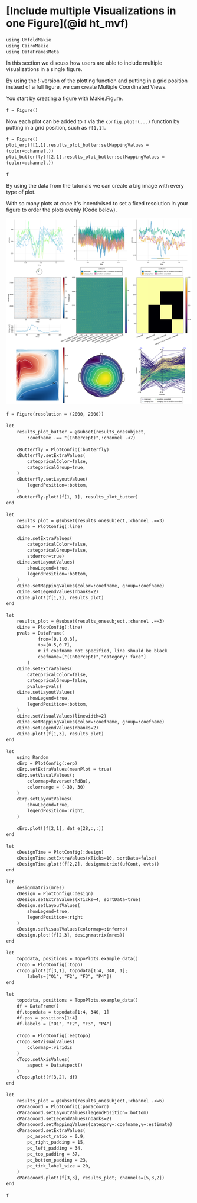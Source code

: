# [Include multiple Visualizations in one Figure](@id ht_mvf)

```@example main
using UnfoldMakie
using CairoMakie
using DataFramesMeta
```


In this section we discuss how users are able to include multiple visualizations in a single figure.

By using the !-version of the plotting function and putting in a grid position instead of a full figure, we can create Multiple Coordinated Views.

You start by creating a figure with Makie.Figure. 

`f = Figure()`

Now each plot can be added to `f` via the `config.plot!(...)` function by putting in a grid position, such as `f[1,1]`.

```@example main
f = Figure()
plot_erp(f[1,1],results_plot_butter;setMappingValues = (color=:channel,))
plot_butterfly(f[2,1],results_plot_butter;setMappingValues = (color=:channel,))

f
```


By using the data from the tutorials we can create a big image with every type of plot.

With so many plots at once it's incentivised to set a fixed resolution in your figure to order the plots evenly (Code below).


![Coordinated Multiple Views](../images/every_plot.png)

```
f = Figure(resolution = (2000, 2000))

let
    results_plot_butter = @subset(results_onesubject,
        :coefname .== "(Intercept)",:channel .<7)

    cButterfly = PlotConfig(:butterfly)
    cButterfly.setExtraValues(
        categoricalColor=false,
        categoricalGroup=true,
    )
    cButterfly.setLayoutValues(
        legendPosition=:bottom,
    )
    cButterfly.plot!(f[1, 1], results_plot_butter)
end

let    
    results_plot = @subset(results_onesubject,:channel .==3)
    cLine = PlotConfig(:line)

    cLine.setExtraValues(
        categoricalColor=false,
        categoricalGroup=false,
        stderror=true)
    cLine.setLayoutValues(
        showLegend=true,
        legendPosition=:bottom,
    )
    cLine.setMappingValues(color=:coefname, group=:coefname)
    cLine.setLegendValues(nbanks=2)
    cLine.plot!(f[1,2], results_plot)
end

let    
    results_plot = @subset(results_onesubject,:channel .==3)
    cLine = PlotConfig(:line)
    pvals = DataFrame(
            from=[0.1,0.3],
            to=[0.5,0.7],
            # if coefname not specified, line should be black
            coefname=["(Intercept)","category: face"]
        )
    cLine.setExtraValues(
        categoricalColor=false,
        categoricalGroup=false,
        pvalue=pvals)
    cLine.setLayoutValues(
        showLegend=true,
        legendPosition=:bottom,
    )
    cLine.setVisualValues(linewidth=2)
    cLine.setMappingValues(color=:coefname, group=:coefname)
    cLine.setLegendValues(nbanks=2)
    cLine.plot!(f[1,3], results_plot)
end

let
    using Random
    cErp = PlotConfig(:erp)
    cErp.setExtraValues(meanPlot = true)
    cErp.setVisualValues(;
        colormap=Reverse(:RdBu),
        colorrange = (-30, 30)
    )
    cErp.setLayoutValues(
        showLegend=true,
        legendPosition=:right,
    )

    cErp.plot!(f[2,1], dat_e[28,:,:])
end

let
    cDesignTime = PlotConfig(:design)
    cDesignTime.setExtraValues(xTicks=10, sortData=false)
    cDesignTime.plot!(f[2,2], designmatrix!(ufCont, evts))
end

let
    designmatrix(mres)
    cDesign = PlotConfig(:design)
    cDesign.setExtraValues(xTicks=4, sortData=true)
    cDesign.setLayoutValues(
        showLegend=true,
        legendPosition=:right
    )
    cDesign.setVisualValues(colormap=:inferno)
    cDesign.plot!(f[2,3], designmatrix(mres))
end

let
    topodata, positions = TopoPlots.example_data()
    cTopo = PlotConfig(:topo)
    cTopo.plot!(f[3,1], topodata[1:4, 340, 1];
        labels=["O1", "F2", "F3", "P4"])
end

let
    topodata, positions = TopoPlots.example_data()
    df = DataFrame()
    df.topodata = topodata[1:4, 340, 1]
    df.pos = positions[1:4]
    df.labels = ["O1", "F2", "F3", "P4"]
    
    cTopo = PlotConfig(:eegtopo)
    cTopo.setVisualValues(
        colormap=:viridis
    )
    cTopo.setAxisValues(
        aspect = DataAspect()
    )
    cTopo.plot!(f[3,2], df)
end

let
    results_plot = @subset(results_onesubject,:channel .<=6)
    cParacoord = PlotConfig(:paracoord)
    cParacoord.setLayoutValues(legendPosition=:bottom)
    cParacoord.setLegendValues(nbanks=2)
    cParacoord.setMappingValues(category=:coefname,y=:estimate)
    cParacoord.setExtraValues(
        pc_aspect_ratio = 0.9,
        pc_right_padding = 15,
        pc_left_padding = 34,
        pc_top_padding = 37,
        pc_bottom_padding = 23,
        pc_tick_label_size = 20,
    )
    cParacoord.plot!(f[3,3], results_plot; channels=[5,3,2])    
end

f
```

